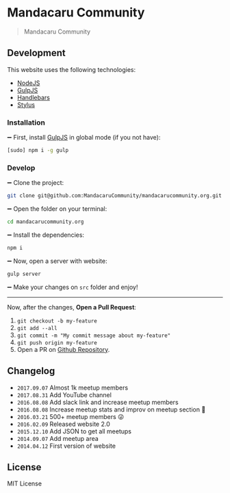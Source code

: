 # Mandacaru Community

> Mandacaru Community

## Development

This website uses the following technologies:

* [NodeJS](http://nodejs.org)
* [GulpJS](http://gulpjs.com)
* [Handlebars](http://handlebarsjs.com)
* [Stylus](http://stylus-lang.com)

### Installation

:heavy_minus_sign: First, install [GulpJS](http://gulpjs.com) in global mode (if you not have):

```bash
[sudo] npm i -g gulp
```

### Develop

:heavy_minus_sign: Clone the project:

```bash
git clone git@github.com:MandacaruCommunity/mandacarucommunity.org.git
```

:heavy_minus_sign: Open the folder on your terminal:

```bash
cd mandacarucommunity.org
```

:heavy_minus_sign: Install the dependencies:

```bash
npm i
```

:heavy_minus_sign: Now, open a server with website:

```bash
gulp server
```

:heavy_minus_sign: Make your changes on `src` folder and enjoy!

---

Now, after the changes, **Open a Pull Request**:

1.  `git checkout -b my-feature`
2.  `git add --all`
3.  `git commit -m "My commit message about my-feature"`
4.  `git push origin my-feature`
5.  Open a PR on [Github Repository](https://github.com/MandacaruCommunity/mandacarucommunity.org).

## Changelog

* `2017.09.07` Almost 1k meetup members
* `2017.08.31` Add YouTube channel
* `2016.08.08` Add slack link and increase meetup members
* `2016.08.08` Increase meetup stats and improv on meetup section :punch:
* `2016.03.21` 500+ meetup members :stuck_out_tongue_winking_eye:
* `2016.02.09` Released website 2.0
* `2015.12.10` Add JSON to get all meetups
* `2014.09.07` Add meetup area
* `2014.04.12` First version of website

## License

MIT License

